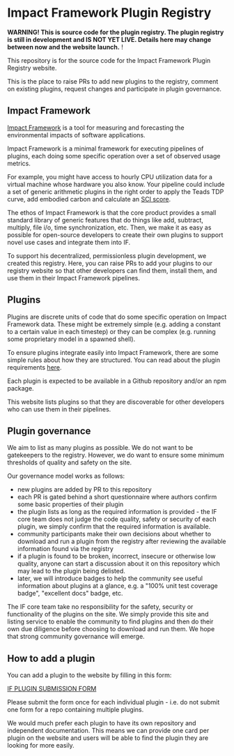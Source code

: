 # Impact Framework Plugin Registry

**WARNING! This is source code for the plugin registry. The plugin registry is still in development and IS NOT YET LIVE. Details here may change between now and the website launch.** !


This repository is for the source code for the Impact Framework Plugin Registry website.

This is the place to raise PRs to add new plugins to the registry, comment on existing plugins, request changes and participate in plugin governance.

## Impact Framework

[Impact Framework](https://if.greensoftware.foundation/) is a tool for measuring and forecasting the environmental impacts of software applications.

Impact Framework is a minimal framework for executing pipelines of plugins, each doing some specific operation over a set of observed usage metrics.

For example, you might have access to hourly CPU utilization data for a virtual machine whose hardware you also know. Your pipeline could include a set of generic arithmetic plugins in the right order to apply the Teads TDP curve, add embodied carbon and calculate an [SCI score](https://greensoftware.foundation/articles/the-green-software-foundation-releases-alpha-version-of-software-carbon-intensity).

The ethos of Impact Framework is that the core product provides a small standard library of generic features that do things like add, subtract, multiply, file i/o, time synchronization, etc. Then, we make it as easy as possible for open-source developers to create their own plugins to support novel use cases and integrate them into IF.

To support his decentralized, permissionless plugin development, we created this registry. Here, you can raise PRs to add your plugins to our registry website so that other developers can find them, install them, and use them in their Impact Framework pipelines.


## Plugins

Plugins are discrete units of code that do some specific operation on Impact Framework data. These might be extremely simple (e.g. adding a constant to a certain value in each timestep) or they can be complex (e.g. running some proprietary model in a spawned shell). 

To ensure plugins integrate easily into Impact Framework, there are some simple rules about how they are structured. You can read about the plugin requirements [here](https://if.greensoftware.foundation/developers/how-to-build-plugins).

Each plugin is expected to be available in a Github repository and/or an npm package.

This website lists plugins so that they are discoverable for other developers who can use them in their pipelines.



## Plugin governance

We aim to list as many plugins as possible. We do not want to be gatekeepers to the registry. However, we do want to ensure some minimum thresholds of quality and safety on the site. 

Our governance model works as follows:

- new plugins are added by PR to this repository
- each PR is gated behind a short questionnaire where authors confirm some basic properties of their plugin
- the plugin lists as long as the required information is provided - the IF core team does not judge the code quality, safety or security of each plugin, we simply confirm that the required information is available.
- community participants make their own decisions about whether to download and run a plugin from the registry after reviewing the available information found via the registry
- if a plugin is found to be broken, incorrect, insecure or otherwise low quality, anyone can start a discussion about it on this repository which may lead to the plugin being delisted.
- later, we will introduce badges to help the community see useful information about plugins at a glance, e.g. a "100% unit test coverage badge", "excellent docs" badge, etc.

The IF core team take no responsibility for the safety, security or functionality of the plugins on the site. We simply provide this site and listing service to enable the community to find plugins and then do their own due diligence before choosing to download and run them. We hope that strong community governance will emerge.





## How to add a plugin

You can add a plugin to the website by filling in this form:


[IF PLUGIN SUBMISSION FORM](https://noteforms.com/forms/if-explorer-plugins-njkhk5)


Please submit the form once for each individual plugin - i.e. do not submit one form for a repo containing multiple plugins. 

We would much prefer each plugin to have its own repository and independent documentation. This means we can provide one card per plugin on the website and users will be able to find the plugin they are looking for more easily.
